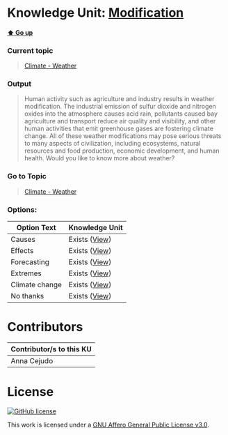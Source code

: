 # Knowledge Unit: [Modification](../../knowledge_units/climate-weather/modification.md)

#### [:arrow_up: Go up](../../topics/climate-weather.md)
### Current topic
> [Climate - Weather](../../topics/climate-weather.md)
### Output
> Human activity such as agriculture and industry results in weather modification. The industrial emission of   sulfur dioxide and nitrogen oxides into the atmosphere causes acid rain, pollutants caused bay agriculture and transport reduce air quality and visibility, and other human activities that emit greenhouse gases are fostering climate change. All of these weather modifications may pose serious threats to many aspects of civilization, including ecosystems, natural resources and food production, economic development, and human health. Would you like to know more about weather?
### Go to Topic
> [Climate - Weather](../../topics/climate-weather.md)

### Options: 

| Option Text | Knowledge Unit |
| - | - |  
| Causes  |  Exists ([View](../../knowledge_units/climate-weather/causes.md))  |  
| Effects  |  Exists ([View](../../knowledge_units/climate-weather/effects.md))  |  
| Forecasting  |  Exists ([View](../../knowledge_units/climate-weather/forecasting.md))  |  
| Extremes  |  Exists ([View](../../knowledge_units/climate-weather/extremes.md))  |  
| Climate change  |  Exists ([View](../../knowledge_units/climate-weather/climate-change.md))  |  
| No thanks  |  Exists ([View](../../knowledge_units/climate-weather/no-thanks.md))  | 

# Contributors

| Contributor/s to this KU |
| - | 
| Anna Cejudo |

# License
[![GitHub license](https://img.shields.io/github/license/inbrainz/cerebro)](https://github.com/inbrainz/cerebro/blob/master/LICENSE)

This work is licensed under a [GNU Affero General Public License v3.0](https://www.gnu.org/licenses/agpl-3.0.txt).